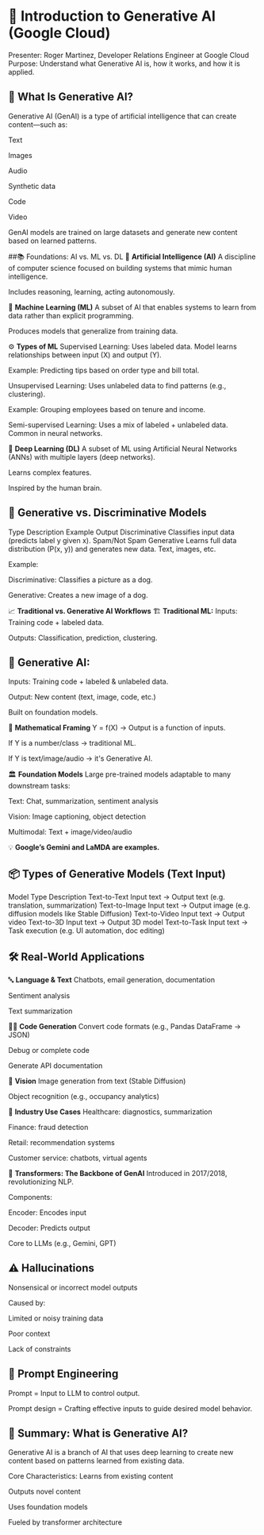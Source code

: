 # 📘 Introduction to Generative AI (Google Cloud)
Presenter: Roger Martinez, Developer Relations Engineer at Google Cloud
Purpose: Understand what Generative AI is, how it works, and how it is applied.

## 🤖 What Is Generative AI?
Generative AI (GenAI) is a type of artificial intelligence that can create content—such as:

Text

Images

Audio

Synthetic data

Code

Video

GenAI models are trained on large datasets and generate new content based on learned patterns.

##📚 Foundations: AI vs. ML vs. DL
🧩 **Artificial Intelligence (AI)**
A discipline of computer science focused on building systems that mimic human intelligence.

Includes reasoning, learning, acting autonomously.

🧠 **Machine Learning (ML)**
A subset of AI that enables systems to learn from data rather than explicit programming.

Produces models that generalize from training data.

⚙️ **Types of ML**
Supervised Learning: Uses labeled data. Model learns relationships between input (X) and output (Y).

Example: Predicting tips based on order type and bill total.

Unsupervised Learning: Uses unlabeled data to find patterns (e.g., clustering).

Example: Grouping employees based on tenure and income.

Semi-supervised Learning: Uses a mix of labeled + unlabeled data. Common in neural networks.

🧠 **Deep Learning (DL)**
A subset of ML using Artificial Neural Networks (ANNs) with multiple layers (deep networks).

Learns complex features.

Inspired by the human brain.

## 🧪 Generative vs. Discriminative Models
Type	Description	Example Output
Discriminative	Classifies input data (predicts label y given x).	Spam/Not Spam
Generative	Learns full data distribution (P(x, y)) and generates new data.	Text, images, etc.

Example:

Discriminative: Classifies a picture as a dog.

Generative: Creates a new image of a dog.

📈 **Traditional vs. Generative AI Workflows**
🏗️ **Traditional ML:**
Inputs: Training code + labeled data.

Outputs: Classification, prediction, clustering.

## 🎨 Generative AI:
Inputs: Training code + labeled & unlabeled data.

Output: New content (text, image, code, etc.)

Built on foundation models.

🧾 **Mathematical Framing**
Y = f(X) → Output is a function of inputs.

If Y is a number/class → traditional ML.

If Y is text/image/audio → it's Generative AI.

🏛️ **Foundation Models**
Large pre-trained models adaptable to many downstream tasks:

Text: Chat, summarization, sentiment analysis

Vision: Image captioning, object detection

Multimodal: Text + image/video/audio

💡 **Google’s Gemini and LaMDA are examples.**

## 📦 Types of Generative Models (Text Input)
Model Type	Description
Text-to-Text	Input text → Output text (e.g. translation, summarization)
Text-to-Image	Input text → Output image (e.g. diffusion models like Stable Diffusion)
Text-to-Video	Input text → Output video
Text-to-3D	Input text → Output 3D model
Text-to-Task	Input text → Task execution (e.g. UI automation, doc editing)

## 🛠️ Real-World Applications
🔤 **Language & Text**
Chatbots, email generation, documentation

Sentiment analysis

Text summarization

🧑‍💻 **Code Generation**
Convert code formats (e.g., Pandas DataFrame → JSON)

Debug or complete code

Generate API documentation

🎨 **Vision**
Image generation from text (Stable Diffusion)

Object recognition (e.g., occupancy analytics)

💼 **Industry Use Cases**
Healthcare: diagnostics, summarization

Finance: fraud detection

Retail: recommendation systems

Customer service: chatbots, virtual agents

🧪 **Transformers: The Backbone of GenAI**
Introduced in 2017/2018, revolutionizing NLP.

Components:

Encoder: Encodes input

Decoder: Predicts output

Core to LLMs (e.g., Gemini, GPT)

## ⚠️ Hallucinations
Nonsensical or incorrect model outputs

Caused by:

Limited or noisy training data

Poor context

Lack of constraints

## 🧠 Prompt Engineering
Prompt = Input to LLM to control output.

Prompt design = Crafting effective inputs to guide desired model behavior.

## 🧩 Summary: What is Generative AI?
Generative AI is a branch of AI that uses deep learning to create new content based on patterns learned from existing data.

Core Characteristics:
Learns from existing content

Outputs novel content

Uses foundation models

Fueled by transformer architecture

